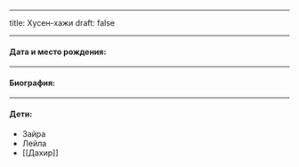 
---
title: Хусен-хажи
draft: false

---
#### Дата и место рождения:

---
#### Биография:


---
#### Дети:
- Зайра
- Лейла
- [[Дахир]]